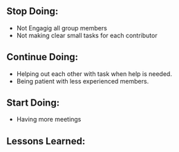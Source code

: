 ## Stop Doing:
- Not Engagig all group members
- Not making clear small tasks for each contributor
## Continue Doing:
- Helping out each other with task when help is needed.
- Being patient with less experienced members.
## Start Doing:
- Having more meetings
## Lessons Learned:
